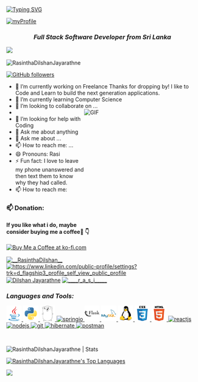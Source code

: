 [![Typing SVG](https://readme-typing-svg.herokuapp.com?size=32&vCenter=true&width=760&lines=Hi+%F0%9F%91%8B%2C+I'm+Rasintha+Dilshan+Jayarathne;IJSE-+Institute+of+Software+Engineering)](https://git.io/typing-svg) 

[![myProfile](https://user-images.githubusercontent.com/87766409/169680682-59bb3538-683c-419b-96b0-94cd7db68e4c.jpg)](https://rasinthadilshanjayarathne.github.io/MyProfile/)

<h3 align="center"><b><i>Full Stack Software Developer from Sri Lanka</i></b></h3>

<img src="https://img.shields.io/static/v1?label=Sponsor&message=%E2%9D%A4&logo=GitHub&link=%3Curl%3E&color=f88379"> <p align="left"> <img src="https://komarev.com/ghpvc/?username=RasinthaDilshanJayarathne&label=Profile%20views&color=0e75b6&style=flat" alt="RasinthaDilshanJayarathne" /> </p>

[![GitHub followers](https://img.shields.io/github/followers/RasinthaDilshanJayarathne.svg?style=social&label=Follow&maxAge=2592000)](https://github.com/RasinthaDilshanJayarathne?tab=followers)

- 🔭 I’m currently working on Freelance Thanks for dropping by! I like to Code and Learn to build the next generation applications.
- 🌱 I’m currently learning Computer Science
- 👯 I’m looking to collaborate on ...
-   <img align="right" alt="GIF" src="https://github.com/Mindula-Dilthushan/Mindula-Dilthushan/raw/master/assets/image.gif?raw=true" width="300" height="300" style="max-width: 100%;">
- 🤔 I’m looking for help with Coding
- 💬 Ask me about anything
- 💬 Ask me about ...
- 📫 How to reach me: ...
- 😄 Pronouns: Rasi
- ⚡ Fun fact: I love to leave my phone unanswered and then text them to know why they had called.
- 📫 How to reach me:<p align="left">

<h3 align="left">📫 Donation:</h3>

<h4 align="left">If you like what i do, maybe consider buying me a coffee🥺 👇</h4>

<a href='https://ko-fi.com/I2I3DNRNF' target='_blank'><img height='36' style='border:0px;height:36px;' src='https://cdn.ko-fi.com/cdn/kofi1.png?v=3' border='0' alt='Buy Me a Coffee at ko-fi.com' /></a>
  
<a href="https://twitter.com/RasinthaDilshan"><img align="center" src="https://raw.githubusercontent.com/rahuldkjain/github-profile-readme-generator/master/src/images/icons/Social/twitter.svg" alt="__RasinthaDilshan__" height="30" width="40" /></a>
<a href="https://www.linkedin.com/in/rasintha-dilshan-21762a203" target="blank"><img align="center" src="https://raw.githubusercontent.com/rahuldkjain/github-profile-readme-generator/master/src/images/icons/Social/linked-in-alt.svg" alt="https://www.linkedin.com/public-profile/settings?trk=d_flagship3_profile_self_view_public_profile" height="30" width="40" /></a>
<a href="https://www.facebook.com/profile.php?id=100021760126566" target="blank"><img align="center" src="https://raw.githubusercontent.com/rahuldkjain/github-profile-readme-generator/master/src/images/icons/Social/facebook.svg" alt="Dilshan Jayarathne" height="30" width="40" /></a>
<a href="https://www.instagram.com/____r_a_s_i_____/" target="blank"><img align="center" src="https://raw.githubusercontent.com/rahuldkjain/github-profile-readme-generator/master/src/images/icons/Social/instagram.svg" alt="____r_a_s_i_____" height="30" width="40" /></a>
</p>

<h3 align="left"><b><i>Languages and Tools:</i></b></h3>

<a href="https://www.java.com" target="_blank"> <img src="https://raw.githubusercontent.com/devicons/devicon/master/icons/java/java-original.svg" alt="java" width="40" height="40"/> </a></a></a> 
<a href="https://www.python.org" target="_blank"> <img src="https://raw.githubusercontent.com/devicons/devicon/master/icons/python/python-original.svg" alt="python" width="40" height="40"/> </a>
<a href="https://www.go.org" target="_blank"> <img src="https://github.com/devicons/devicon/blob/master/icons/go/go-line.svg" alt="go" width="40" height="40"/> </a>
<a href="https://springio.com/" target="_blank"> <img src="https://www.vectorlogo.zone/logos/springio/springio-icon.svg" alt="springio" width="40" height="40"/> </a>
<a href="https://flask.com/" target="_blank"> <img src="https://github.com/devicons/devicon/blob/master/icons/flask/flask-original-wordmark.svg" alt="flask" width="40" height="40"/> </a>
<a href="https://www.mysql.com/" target="_blank"> <img src="https://raw.githubusercontent.com/devicons/devicon/master/icons/mysql/mysql-original-wordmark.svg" alt="mysql" width="40" height="40"/> </a>
<a href="https://www.linux.org/" target="_blank"> <img src="https://raw.githubusercontent.com/devicons/devicon/master/icons/linux/linux-original.svg" alt="linux" width="40" height="40"/> </a>
<a href="https://www.w3schools.com/css/" target="_blank"> <img src="https://raw.githubusercontent.com/devicons/devicon/master/icons/css3/css3-original-wordmark.svg" alt="css3" width="40" height="40"/> </a>
<a href="https://www.w3.org/html/" target="_blank"> <img src="https://raw.githubusercontent.com/devicons/devicon/master/icons/html5/html5-original-wordmark.svg" alt="html5" width="40" height="40"/> </a>
<a href="https://reactjs.com/" target="_blank"> <img src="https://www.vectorlogo.zone/logos/reactjs/reactjs-icon.svg" alt="reactjs" width="40" height="40"/> </a>
<a href="https://nodejs.com/" target="_blank"> <img src="https://www.vectorlogo.zone/logos/nodejs/nodejs-horizontal.svg" alt="nodejs" width="60" height="50"/> </a>
<a href="https://git-scm.com/" target="_blank"> <img src="https://www.vectorlogo.zone/logos/git-scm/git-scm-icon.svg" alt="git" width="40" height="40"/> </a>
<a href="https://hibernate.com/" target="_blank"> <img src="https://www.vectorlogo.zone/logos/hibernate/hibernate-icon.svg" alt="hibernate" width="40" height="40"/> </a>
<a href="https://postman.com" target="_blank"> <img src="https://www.vectorlogo.zone/logos/getpostman/getpostman-icon.svg" alt="postman" width="40" height="40"/> </a>

<br><p align="left"> <img src="https://github-readme-stats.vercel.app/api?username=RasinthaDilshanJayarathne&show_icons=true&theme=gotham" alt="RasinthaDilshanJayarathne | Stats" />
  
[comment]: <> (<p align="left"> <img src="https://github-readme-stats.vercel.app/api/top-langs/?username=RasinthaDilshanJayarathne&langs_count=5&theme=gotham" alt="RasinthaDilshanJayarathne | My GitHub Language Stats" />)
<p align="left"> <a href="https://github.com/RasinthaDilshanJayarathne/github-readme-stats"><img alt="RasinthaDilshanJayarathne's Top Languages" src="https://github-readme-stats.vercel.app/api/top-langs/?username=RasinthaDilshanJayarathne&langs_count=8&layout=compact&theme=gotham&hide_border=true&bg_color=1F222E&title_color=F85D7F&icon_color=F8D866&hide=Jupyter%20Notebook" height="192px"/></a> </p>


[![](https://github-readme-streak-stats.herokuapp.com?user=RasinthaDilshanJayarathne&theme=soft-green)](https://git.io/streak-stats)
